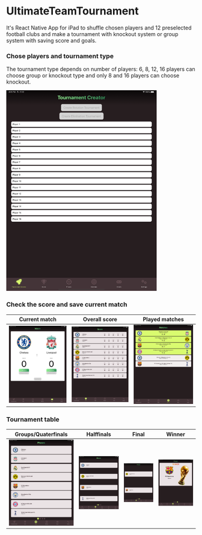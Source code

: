 # UltimateTeamTournament

It's React Native App for iPad to shuffle chosen players and 12 preselected football clubs and make a tournament with knockout system or group system with saving score and goals.

### Chose players and tournament type

The tournament type depends on number of players: 6, 8, 12, 16 players can choose group or knockout type and only 8 and 16 players can choose knockout.

<img src="img/1.png" width="400" />

### Check the score and save current match

|Current match|Overall score|Played matches|
|----|----|----|
|<img src="img/2.png" width="400" />|<img src="img/3.png" width="400" />|<img src="img/6.png" width="400" />|

### Tournament table

|Groups/Quaterfinals|Halffinals|Final|Winner|
|----|----|----|----|
|<img src="img/4.png" width="400" />|<img src="img/7.png" width="400" />|<img src="img/8.png" width="400" />|<img src="img/9.png" width="400" />|
